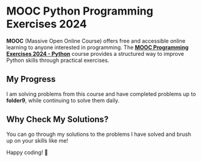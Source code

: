 # MOOC Python Programming Exercises 2024

**MOOC** (Massive Open Online Course) offers free and accessible online learning to anyone interested in programming. The [**MOOC Programming Exercises 2024 - Python**](https://programming-24.mooc.fi/) course provides a structured way to improve Python skills through practical exercises.

## My Progress
I am solving problems from this course and have completed problems up to **folder9**, while continuing to solve them daily.

## Why Check My Solutions?
You can go through my solutions to the problems I have solved and brush up on your skills like me!

Happy coding! 🚀

